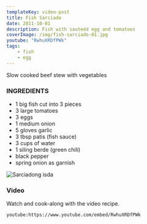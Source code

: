 ```yaml
---
templateKey: video-post
title: Fish Sarciado
date: 2011-10-01
description: Fish with sauteéd egg and tomatoes
coverImage: /img/fish-sarciado-01.jpg
youtube: "RwhuXRDfPWk"
tags:
    - fish
    - egg
---
```


Slow cooked beef stew with vegetables

### INGREDIENTS
* 1 big fish cut into 3 pieces
* 3 large tomatoes
* 3 eggs
* 1 medium onion
* 5 gloves garlic
* 3 tbsp patis (fish sauce)
* 3 cups of water
* 1 siling berde (green chili)
* black pepper
* spring onion as garnish

![Sarciadong isda](/img/fish-sarciado-02.jpg)

### Video
Watch and cook-along with the video recipe.

`youtube:https://www.youtube.com/embed/RwhuXRDfPWk`

